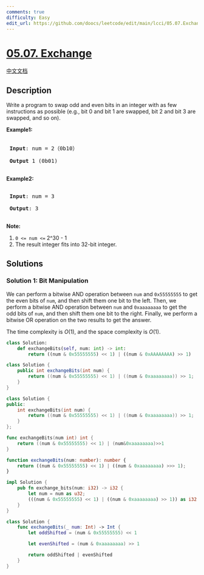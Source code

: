 ```yaml
---
comments: true
difficulty: Easy
edit_url: https://github.com/doocs/leetcode/edit/main/lcci/05.07.Exchange/README_EN.md
---
```


<!-- problem:start -->

# [05.07. Exchange](https://leetcode.cn/problems/exchange-lcci)

[中文文档](/lcci/05.07.Exchange/README.md)

## Description

<!-- description:start -->

<p>Write a program to swap odd and even bits in an integer with as few instructions as possible (e.g., bit 0 and bit 1 are swapped, bit 2 and bit 3 are swapped, and so on).</p>

<p><strong>Example1:</strong></p>

<pre>

<strong> Input</strong>: num = 2（0b10）

<strong> Output</strong> 1 (0b01)

</pre>

<p><strong>Example2:</strong></p>

<pre>

<strong> Input</strong>: num = 3

<strong> Output</strong>: 3

</pre>

<p><strong>Note:</strong></p>

<ol>
	<li><code>0 &lt;= num &lt;=</code>&nbsp;2^30 - 1</li>
	<li>The result integer fits into 32-bit integer.</li>
</ol>

<!-- description:end -->

## Solutions

<!-- solution:start -->

### Solution 1: Bit Manipulation

We can perform a bitwise AND operation between `num` and `0x55555555` to get the even bits of `num`, and then shift them one bit to the left. Then, we perform a bitwise AND operation between `num` and `0xaaaaaaaa` to get the odd bits of `num`, and then shift them one bit to the right. Finally, we perform a bitwise OR operation on the two results to get the answer.

The time complexity is $O(1)$, and the space complexity is $O(1)$.

<!-- tabs:start -->

```python
class Solution:
    def exchangeBits(self, num: int) -> int:
        return ((num & 0x55555555) << 1) | ((num & 0xAAAAAAAA) >> 1)
```

```java
class Solution {
    public int exchangeBits(int num) {
        return ((num & 0x55555555) << 1) | ((num & 0xaaaaaaaa)) >> 1;
    }
}
```

```cpp
class Solution {
public:
    int exchangeBits(int num) {
        return ((num & 0x55555555) << 1) | ((num & 0xaaaaaaaa)) >> 1;
    }
};
```

```go
func exchangeBits(num int) int {
	return ((num & 0x55555555) << 1) | (num&0xaaaaaaaa)>>1
}
```

```ts
function exchangeBits(num: number): number {
    return ((num & 0x55555555) << 1) | ((num & 0xaaaaaaaa) >>> 1);
}
```

```rust
impl Solution {
    pub fn exchange_bits(num: i32) -> i32 {
        let num = num as u32;
        (((num & 0x55555555) << 1) | ((num & 0xaaaaaaaa) >> 1)) as i32
    }
}
```

```swift
class Solution {
    func exchangeBits(_ num: Int) -> Int {
        let oddShifted = (num & 0x55555555) << 1

        let evenShifted = (num & 0xaaaaaaaa) >> 1

        return oddShifted | evenShifted
    }
}
```

<!-- tabs:end -->

<!-- solution:end -->

<!-- problem:end -->
